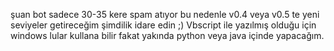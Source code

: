 şuan bot sadece 30-35 kere spam atıyor bu nedenle v0.4 veya v0.5 te yeni seviyeler getireceğim şimdilik idare edin ;)
Vbscript ile yazılmış olduğu için windows lular kullana bilir fakat yakında python veya java içinde yapacağım.

